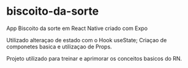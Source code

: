 # biscoito-da-sorte

App Biscoito da sorte em React Native criado com Expo

Utilizado alteraçao de estado com o Hook useState;
Criaçao de componetes basica e utilizaçao de Props.


Projeto utilizado para treinar e aprimorar os conceitos basicos do RN.
